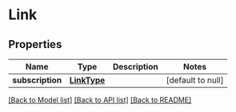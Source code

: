 # Link
## Properties

Name | Type | Description | Notes
------------ | ------------- | ------------- | -------------
**subscription** | [**LinkType**](LinkType.md) |  | [default to null]

[[Back to Model list]](../README.md#documentation-for-models) [[Back to API list]](../README.md#documentation-for-api-endpoints) [[Back to README]](../README.md)

